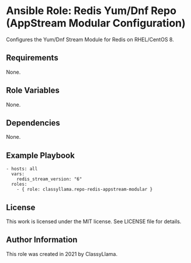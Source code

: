 # Ansible Role: Redis Yum/Dnf Repo (AppStream Modular Configuration)

Configures the Yum/Dnf Stream Module for Redis on RHEL/CentOS 8.

## Requirements

None.

## Role Variables

None.

## Dependencies

None.

## Example Playbook

    - hosts: all
      vars:
        redis_stream_version: "6"
      roles:
        - { role: classyllama.repo-redis-appstream-modular }

## License

This work is licensed under the MIT license. See LICENSE file for details.

## Author Information

This role was created in 2021 by ClassyLlama.
